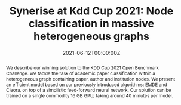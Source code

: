 ---
title: "Synerise at Kdd Cup 2021: Node classification in massive heterogeneous graphs"

# Authors
# If you created a profile for a user (e.g. the default `admin` user), write the username (folder name) here 
# and it will be replaced with their full name and linked to their profile.
authors:
- admin
- Jacek Dąbrowski
- Barbara Rychalska
- Konrad Gołuchowski




date: "2021-06-12T00:00:00Z"
doi: ""

# Schedule page publish date (NOT publication's date).
publishDate: "2021-06-12T00:00:00Z"

# Publication type.
# Legend: 0 = Uncategorized; 1 = Conference paper; 2 = Journal article;
# 3 = Preprint / Working Paper; 4 = Report; 5 = Book; 6 = Book section;
# 7 = Thesis; 8 = Patent
publication_types: ["4"]

# Publication name and optional abbreviated publication name.
publication: ACM WSDM Workshop on Web Tourism
publication_short: ACM WSDM Workshop on Web Tourism

abstract: "We describe our winning solution to the KDD Cup 2021 Open Benchmark Challenge. We tackle the task of academic paper classification within a heterogeneous graph containing paper, author and institution nodes. We present an efficient model based on our previously introduced algorithms: EMDE and Cleora, on top of a simplistic feed-forward neural network. Our solution can be trained
on a single commodity 16 GB GPU, taking around 40 minutes per model."
# Summary. An optional shortened abstract.
summary: "We describe our 3rd place solution to the KDD Cup 2021 Open Benchmark Challenge. We tackle the task of academic paper classification within a heterogeneous graph containing paper, author and institution nodes. We present an efficient model based on our previously introduced algorithms: EMDE and Cleora, on top of a simplistic feed-forward neural network."

tags: []

# Display this page in the Featured widget?
featured: true

# Custom links (uncomment lines below)
# links:
# - name: Custom Link
#   url: http://example.org

url_pdf: 'https://ogb.stanford.edu/paper/kddcup2021/mag240m_SyneriseAI.pdf'
url_code: 'https://github.com/Synerise/kdd-cup-2021'
url_dataset: ''
url_poster: ''
url_project: ''
url_slides: ''
url_source: ''
url_video: ''

# Featured image
# To use, add an image named `featured.jpg/png` to your page's folder. 


# image:
#   caption: 'Image credit: [**Unsplash**](https://unsplash.com/photos/pLCdAaMFLTE)'
#   focal_point: ""
#   preview_only: false

# Associated Projects (optional).
#   Associate this publication with one or more of your projects.
#   Simply enter your project's folder or file name without extension.
#   E.g. `internal-project` references `content/project/internal-project/index.md`.
#   Otherwise, set `projects: []`.
projects: []

# Slides (optional).
#   Associate this publication with Markdown slides.
#   Simply enter your slide deck's filename without extension.
#   E.g. `slides: "example"` references `content/slides/example/index.md`.
#   Otherwise, set `slides: ""`.
slides: ""

# code: "www.github.com"
---